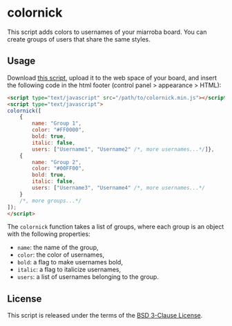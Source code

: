 # colornick

This script adds colors to usernames of your miarroba board. You can create groups of users that share the same styles. 

## Usage

Download [this script](colornick.min.js), upload it to the web space of your board, and insert the following code in the html footer (control panel > appearance > HTML): 

```html
<script type="text/javascript" src="/path/to/colornick.min.js"></script>
<script type="text/javascript">
colornick([
    {
        name: "Group 1",
        color: "#FF0000",
        bold: true,
        italic: false,
        users: ["Username1", "Username2" /*, more usernames...*/]},
    {
        name: "Group 2",
        color: "#00FF00",
        bold: true,
        italic: false,
        users: ["Username3", "Username4" /*, more usernames...*/
    }
    /*, more groups...*/
]);
</script>
```

The `colornick` function takes a list of groups, where each group is an object with the following properties:

* `name`: the name of the group,
* `color`: the color of usernames,
* `bold`: a flag to make usernames bold,
* `italic`: a flag to italicize usernames,
* `users`: a list of usernames belonging to the group.

## License

This script is released under the terms of the [BSD 3-Clause License](LICENSE).